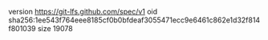 version https://git-lfs.github.com/spec/v1
oid sha256:1ee543f764eee8185cf0b0bfdeaf3055471ecc9e6461c862e1d32f814f801039
size 19078
